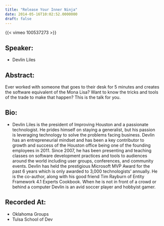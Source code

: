 ```yaml
---
title: "Release Your Inner Ninja"
date: 2014-05-16T10:02:52.0000000
draft: false
---
```


{{< vimeo 100537273 >}}

## Speaker:

 - Devlin Liles

## Abstract:

<p>Ever worked with someone that goes to their desk for 5 minutes and creates the software equivalent of the Mona Lisa? Want to know the tricks and tools of the trade to make that happen? This is the talk for you. </p>

## Bio:

 - <p>Devlin Liles is the president of Improving Houston and a passionate technologist. He prides himself on staying a generalist, but his passion is leveraging technology to solve the problems facing business. Devlin has an entrepreneurial mindset and has been a key contributor to growth and success of the Houston office being one of the founding employees in 2011. Since 2007, he has been presenting and teaching classes on software development practices and tools to audiences around the world including user groups, conferences, and community events. Devlin has held the prestigious Microsoft MVP Award for the past 6 years which is only awarded to 3,000 technologists' annually. He is the co-author, along with his good friend Tim Rayburn of Entity Framework 4.1 Experts Cookbook. When he is not in front of a crowd or behind a computer Devlin is an avid soccer player and hobbyist gamer.</p>

## Recorded At:

 - Oklahoma Groups
 - Tulsa School of Dev

